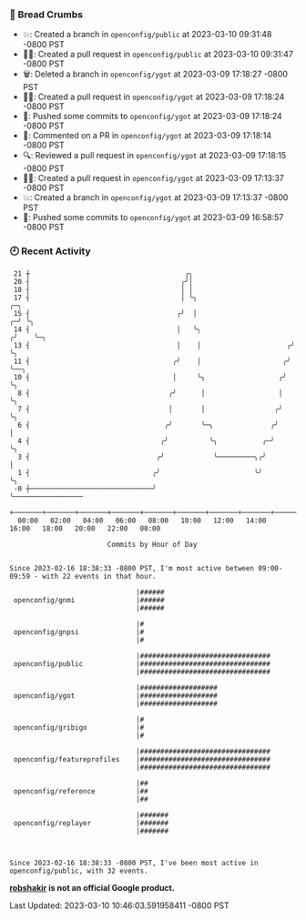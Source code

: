 ### 🍞 Bread Crumbs

 * 💥: Created a branch in `openconfig/public` at 2023-03-10 09:31:48 -0800 PST
 * ✍🏼: Created a pull request in `openconfig/public` at 2023-03-10 09:31:47 -0800 PST
 * 🗑: Deleted a branch in `openconfig/ygot` at 2023-03-09 17:18:27 -0800 PST
 * ✍🏼: Created a pull request in `openconfig/ygot` at 2023-03-09 17:18:24 -0800 PST
 * 🚢: Pushed some commits to `openconfig/ygot` at 2023-03-09 17:18:24 -0800 PST
 * 💬: Commented on a PR in  `openconfig/ygot` at 2023-03-09 17:18:14 -0800 PST
 * 🔍: Reviewed a pull request in  `openconfig/ygot` at 2023-03-09 17:18:15 -0800 PST
 * ✍🏼: Created a pull request in `openconfig/ygot` at 2023-03-09 17:13:37 -0800 PST
 * 💥: Created a branch in `openconfig/ygot` at 2023-03-09 17:13:37 -0800 PST
 * 🚢: Pushed some commits to `openconfig/ygot` at 2023-03-09 16:58:57 -0800 PST

### 🕘 Recent Activity
```
 21 ┼                                      ╭╮
 20 ┤                                     ╭╯│
 18 ┤                                     │ │
 17 ┤                                     │ ╰╮                          ╭─╮
 15 ┤                                    ╭╯  │                        ╭─╯ ╰╮
 14 ┤                                    │   ╰╮                      ╭╯    ╰─╮
 13 ┤                                    │    │                     ╭╯       ╰╮
 11 ┤                                   ╭╯    │                    ╭╯         ╰──╮
 10 ┤                                   │     ╰╮                  ╭╯             ╰╮
  8 ┤                                  ╭╯      │                  │               ╰╮
  7 ┤                                  │       │                 ╭╯                ╰╮
  6 ┤                                 ╭╯       ╰─╮              ╭╯                  │
  4 ┤                                ╭╯          ╰╮           ╭─╯                   ╰╮
  3 ┤                               ╭╯            ╰─────────╮╭╯                      │
  1 ┤                              ╭╯                       ╰╯                       ╰╮
 -0 ┼──────────────────────────────╯                                                  ╰─────────────────
    +───────+───────+───────+───────+───────+───────+───────+───────+───────+───────+───────+───────+────
  00:00   02:00   04:00   06:00   08:00   10:00   12:00   14:00   16:00   18:00   20:00   22:00   00:00   

						Commits by Hour of Day


Since 2023-02-16 18:38:33 -0800 PST, I'm most active between 09:00-09:59 - with 22 events in that hour.

```



```
                               |######
 openconfig/gnmi               |######
                               |######

                               |#
 openconfig/gnpsi              |#
                               |#

                               |################################
 openconfig/public             |################################
                               |################################

                               |###################
 openconfig/ygot               |###################
                               |###################

                               |#
 openconfig/gribigo            |#
                               |#

                               |################################
 openconfig/featureprofiles    |################################
                               |################################

                               |##
 openconfig/reference          |##
                               |##

                               |#######
 openconfig/replayer           |#######
                               |#######



Since 2023-02-16 18:38:33 -0800 PST, I've been most active in openconfig/public, with 32 events.

```
**[robshakir](mailto:robjs@google.com) is not an official Google product.**  


Last Updated: 2023-03-10 10:46:03.591958411 -0800 PST
